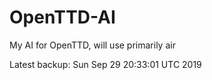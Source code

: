 # OpenTTD-AI
My AI for OpenTTD, will use primarily air

Latest backup: Sun Sep 29 20:33:01 UTC 2019
